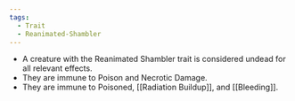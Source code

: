 ```yaml
---
tags:
  - Trait
  - Reanimated-Shambler
---
```

- A creature with the Reanimated Shambler trait is considered undead for all relevant effects. 
- They are immune to Poison and Necrotic Damage.
- They are immune to Poisoned, [[Radiation Buildup]], and [[Bleeding]].
